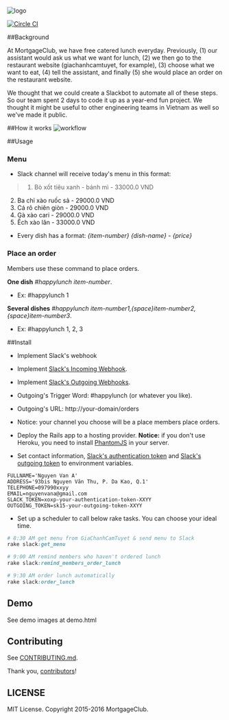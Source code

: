 ![logo](http://www.mortgageclub.io/assets/mortgageclubLOGO-5d49c4f9105893724104ce9b480ce03ebcf9f034b6e938da552c659903746da4.png)

[![Circle CI](https://circleci.com/gh/MortgageClub/HappyLunch/tree/master.svg?style=svg)](https://circleci.com/gh/MortgageClub/HappyLunch/tree/master)

##Background

At MortgageClub, we have free catered lunch everyday. Previously, (1) our assistant would ask us what we want for lunch, (2) we then go to the restaurant website (giachanhcamtuyet, for example), (3) choose what we want to eat, (4) tell the assistant, and finally (5) she would place an order on the restaurant website.

We thought that we could create a Slackbot to automate all of these steps. So our team spent 2 days to code it up as a year-end fun project. We thought it might be useful to other engineering teams in Vietnam as well so we've made it public.

##How it works
![workflow](http://s2.postimg.org/o0ry898mx/updated_31_12_happy_lunch_workflow.png)

##Usage
### Menu
 - Slack channel will receive today's menu in this format:

>   1. Bò xốt tiêu xanh - bánh mì - 33000.0 VND
  2. Ba chỉ xào ruốc sả - 29000.0 VND
  3. Cá rô chiên giòn - 29000.0 VND
  4. Gà xào cari - 29000.0 VND
  5. Ếch xào lăn - 33000.0 VND

- Every dish has a format:  *{item-number}  {dish-name} - {price}*

### Place an order
 Members use these command to place orders.

  **One dish** *#happylunch item-number*.

 - Ex: #happylunch 1

**Several dishes** *#happylunch item-number1,{space}item-number2,{space}item-number3*.
 - Ex: #happylunch 1, 2, 3

##Install
- Implement Slack's webhook
 - Implement [Slack's Incoming Webhook](https://api.slack.com/incoming-webhooks).
 - Implement [Slack's Outgoing Webhooks](https://api.slack.com/outgoing-webhooks).
 - Outgoing's Trigger Word: #happylunch (or whatever you like).
 - Outgoing's URL: http://your-domain/orders
 - Notice: your channel you choose will be a place members place orders.

- Deploy the Rails app to a hosting provider. **Notice:** if you don't use Heroku, you need to install [PhantomJS](http://phantomjs.org) in your server.

- Set contact information, [Slack's authentication token](https://api.slack.com/methods/chat.postMessage) and [Slack's outgoing token](https://api.slack.com/outgoing-webhooks) to environment variables.

 ```
 FULLNAME='Nguyen Van A'
 ADDRESS='93bis Nguyen Văn Thu, P. Da Kao, Q.1'
 TELEPHONE=097990xxyy
 EMAIL=nguyenvana@gmail.com
 SLACK_TOKEN=xoxp-your-authentication-token-XXYY
 OUTGOING_TOKEN=sk15-your-outgoing-token-XXYY
 ```

- Set up a scheduler to call below rake tasks. You can choose your ideal time.

 ``` ruby
 # 8:30 AM get menu from GiaChanhCamTuyet & send menu to Slack
 rake slack:get_menu

 # 9:00 AM remind members who haven't ordered lunch
 rake slack:remind_members_order_lunch

 # 9:30 AM order lunch automatically
 rake slack:order_lunch
 ```

## Demo
See demo images at demo.html

## Contributing
See [CONTRIBUTING.md](CONTRIBUTING.md).

Thank you, [contributors]!

[contributors]: https://github.com/mortgageclub/happylunch/graphs/contributors

## LICENSE
MIT License. Copyright 2015-2016 MortgageClub.